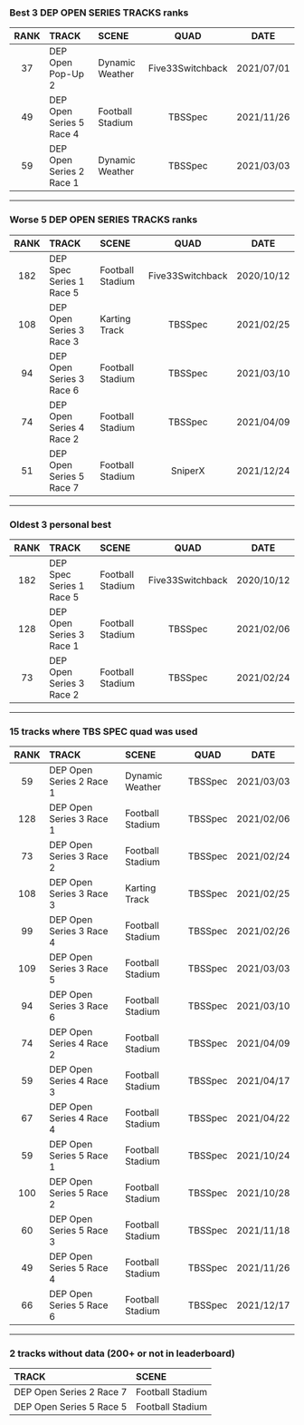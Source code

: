 ### Best 3 DEP OPEN SERIES TRACKS ranks
|RANK|TRACK|SCENE|QUAD|DATE|
|:---:|:---|:---|:---:|:---:|
|37|DEP Open Pop-Up 2|Dynamic Weather|Five33Switchback|2021/07/01|
|49|DEP Open Series 5 Race 4|Football Stadium|TBSSpec|2021/11/26|
|59|DEP Open Series 2 Race 1|Dynamic Weather|TBSSpec|2021/03/03|
---
### Worse 5 DEP OPEN SERIES TRACKS ranks
|RANK|TRACK|SCENE|QUAD|DATE|
|:---:|:---|:---|:---:|:---:|
|182|DEP Spec Series 1 Race 5|Football Stadium|Five33Switchback|2020/10/12|
|108|DEP Open Series 3 Race 3|Karting Track|TBSSpec|2021/02/25|
|94|DEP Open Series 3 Race 6|Football Stadium|TBSSpec|2021/03/10|
|74|DEP Open Series 4 Race 2|Football Stadium|TBSSpec|2021/04/09|
|51|DEP Open Series 5 Race 7|Football Stadium|SniperX|2021/12/24|
---
### Oldest 3 personal best
|RANK|TRACK|SCENE|QUAD|DATE|
|:---:|:---|:---|:---:|:---:|
|182|DEP Spec Series 1 Race 5|Football Stadium|Five33Switchback|2020/10/12|
|128|DEP Open Series 3 Race 1|Football Stadium|TBSSpec|2021/02/06|
|73|DEP Open Series 3 Race 2|Football Stadium|TBSSpec|2021/02/24|
---
### 15 tracks where TBS SPEC quad was used
|RANK|TRACK|SCENE|QUAD|DATE|
|:---:|:---|:---|:---:|:---:|
|59|DEP Open Series 2 Race 1|Dynamic Weather|TBSSpec|2021/03/03|
|128|DEP Open Series 3 Race 1|Football Stadium|TBSSpec|2021/02/06|
|73|DEP Open Series 3 Race 2|Football Stadium|TBSSpec|2021/02/24|
|108|DEP Open Series 3 Race 3|Karting Track|TBSSpec|2021/02/25|
|99|DEP Open Series 3 Race 4|Football Stadium|TBSSpec|2021/02/26|
|109|DEP Open Series 3 Race 5|Football Stadium|TBSSpec|2021/03/03|
|94|DEP Open Series 3 Race 6|Football Stadium|TBSSpec|2021/03/10|
|74|DEP Open Series 4 Race 2|Football Stadium|TBSSpec|2021/04/09|
|59|DEP Open Series 4 Race 3|Football Stadium|TBSSpec|2021/04/17|
|67|DEP Open Series 4 Race 4|Football Stadium|TBSSpec|2021/04/22|
|59|DEP Open Series 5 Race 1|Football Stadium|TBSSpec|2021/10/24|
|100|DEP Open Series 5 Race 2|Football Stadium|TBSSpec|2021/10/28|
|60|DEP Open Series 5 Race 3|Football Stadium|TBSSpec|2021/11/18|
|49|DEP Open Series 5 Race 4|Football Stadium|TBSSpec|2021/11/26|
|66|DEP Open Series 5 Race 6|Football Stadium|TBSSpec|2021/12/17|
---
### 2 tracks without data (200+ or not in leaderboard)
|TRACK|SCENE|
|:---|:---|
|DEP Open Series 2 Race 7|Football Stadium|
|DEP Open Series 5 Race 5|Football Stadium|
